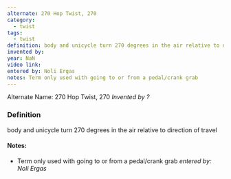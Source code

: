 ```yaml
---
alternate: 270 Hop Twist, 270
category:
  - twist
tags:
  - twist
definition: body and unicycle turn 270 degrees in the air relative to direction of travel
invented by: 
year: NaN
video link: 
entered by: Noli Ergas
notes: Term only used with going to or from a pedal/crank grab
---
```

Alternate Name: 270 Hop Twist, 270
*Invented by ?*

### Definition
body and unicycle turn 270 degrees in the air relative to direction of travel


#### Notes:
- Term only used with going to or from a pedal/crank grab
*entered by: Noli Ergas*
